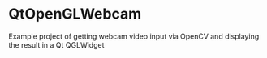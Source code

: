 QtOpenGLWebcam
==============

Example project of getting webcam video input via OpenCV and displaying the result in a Qt QGLWidget
